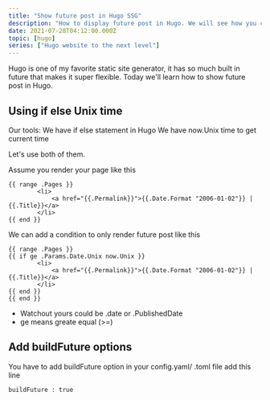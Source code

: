 ```yaml
---
title: "Show future post in Hugo SSG"
description: "How to display future post in Hugo. We will see how you can render between published post and future post in hugo static site generator"
date: 2021-07-28T04:12:00.000Z
topic: [hugo]
series: ["Hugo website to the next level"]
---
```

Hugo is one of my favorite static site generator, it has so much built in future that makes it super flexible. Today we'll learn how to show future post in Hugo.

## Using if else Unix time

Our tools:
We have if else statement in Hugo
We have now.Unix time to get current time

Let's use both of them.

Assume you render your page like this
```
{{ range .Pages }}
        <li>
            <a href="{{.Permalink}}">{{.Date.Format "2006-01-02"}} | {{.Title}}</a>
        </li>
{{ end }}
```

We can add a condition to only render future post like this

```
{{ range .Pages }}
{{ if ge .Params.Date.Unix now.Unix }}
        <li>
            <a href="{{.Permalink}}">{{.Date.Format "2006-01-02"}} | {{.Title}}</a>
        </li>
{{ end }}
{{ end }}
```

- Watchout yours could be .date or .PublishedDate
- ge means greate equal (>=)

## Add buildFuture options

You have to add buildFuture option in your config.yaml/ .toml file
add this line
```
buildFuture : true
```


